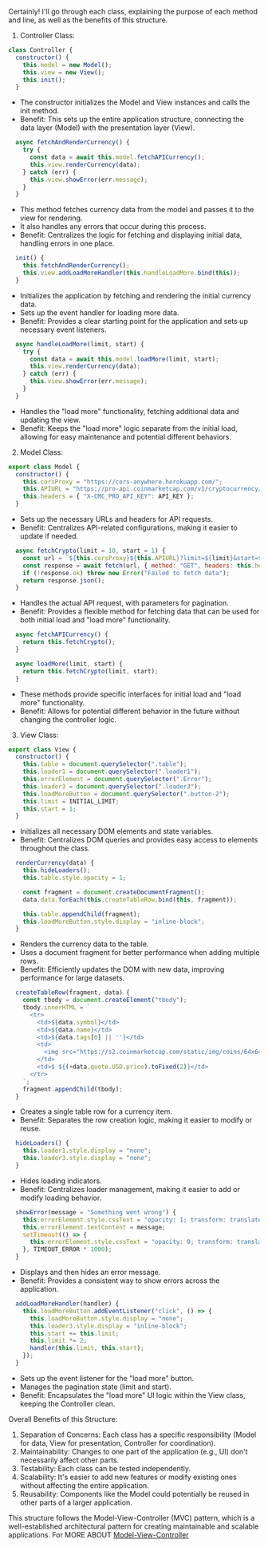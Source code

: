 Certainly! I'll go through each class, explaining the purpose of each method and line, as well as the benefits of this structure.

1. Controller Class:

```javascript
class Controller {
  constructor() {
    this.model = new Model();
    this.view = new View();
    this.init();
  }
```

- The constructor initializes the Model and View instances and calls the init method.
- Benefit: This sets up the entire application structure, connecting the data layer (Model) with the presentation layer (View).

```javascript
  async fetchAndRenderCurrency() {
    try {
      const data = await this.model.fetchAPICurrency();
      this.view.renderCurrency(data);
    } catch (err) {
      this.view.showError(err.message);
    }
  }
```

- This method fetches currency data from the model and passes it to the view for rendering.
- It also handles any errors that occur during this process.
- Benefit: Centralizes the logic for fetching and displaying initial data, handling errors in one place.

```javascript
  init() {
    this.fetchAndRenderCurrency();
    this.view.addLoadMoreHandler(this.handleLoadMore.bind(this));
  }
```

- Initializes the application by fetching and rendering the initial currency data.
- Sets up the event handler for loading more data.
- Benefit: Provides a clear starting point for the application and sets up necessary event listeners.

```javascript
  async handleLoadMore(limit, start) {
    try {
      const data = await this.model.loadMore(limit, start);
      this.view.renderCurrency(data);
    } catch (err) {
      this.view.showError(err.message);
    }
  }
```

- Handles the "load more" functionality, fetching additional data and updating the view.
- Benefit: Keeps the "load more" logic separate from the initial load, allowing for easy maintenance and potential different behaviors.

2. Model Class:

```javascript
export class Model {
  constructor() {
    this.corsProxy = "https://cors-anywhere.herokuapp.com/";
    this.APIURL = "https://pro-api.coinmarketcap.com/v1/cryptocurrency/listings/latest";
    this.headers = { "X-CMC_PRO_API_KEY": API_KEY };
  }
```

- Sets up the necessary URLs and headers for API requests.
- Benefit: Centralizes API-related configurations, making it easier to update if needed.

```javascript
  async fetchCrypto(limit = 10, start = 1) {
    const url = `${this.corsProxy}${this.APIURL}?limit=${limit}&start=${start}`;
    const response = await fetch(url, { method: "GET", headers: this.headers });
    if (!response.ok) throw new Error("Failed to fetch data");
    return response.json();
  }
```

- Handles the actual API request, with parameters for pagination.
- Benefit: Provides a flexible method for fetching data that can be used for both initial load and "load more" functionality.

```javascript
  async fetchAPICurrency() {
    return this.fetchCrypto();
  }

  async loadMore(limit, start) {
    return this.fetchCrypto(limit, start);
  }
```

- These methods provide specific interfaces for initial load and "load more" functionality.
- Benefit: Allows for potential different behavior in the future without changing the controller logic.

3. View Class:

```javascript
export class View {
  constructor() {
    this.table = document.querySelector(".table");
    this.loader1 = document.querySelector(".loader1");
    this.errorElement = document.querySelector(".Error");
    this.loader3 = document.querySelector(".loader3");
    this.loadMoreButton = document.querySelector(".button-2");
    this.limit = INITIAL_LIMIT;
    this.start = 1;
  }
```

- Initializes all necessary DOM elements and state variables.
- Benefit: Centralizes DOM queries and provides easy access to elements throughout the class.

```javascript
  renderCurrency(data) {
    this.hideLoaders();
    this.table.style.opacity = 1;

    const fragment = document.createDocumentFragment();
    data.data.forEach(this.createTableRow.bind(this, fragment));

    this.table.appendChild(fragment);
    this.loadMoreButton.style.display = "inline-block";
  }
```

- Renders the currency data to the table.
- Uses a document fragment for better performance when adding multiple rows.
- Benefit: Efficiently updates the DOM with new data, improving performance for large datasets.

```javascript
  createTableRow(fragment, data) {
    const tbody = document.createElement("tbody");
    tbody.innerHTML = `
      <tr>
        <td>${data.symbol}</td>
        <td>${data.name}</td>
        <td>${data.tags[0] || ''}</td>
        <td>
          <img src="https://s2.coinmarketcap.com/static/img/coins/64x64/${data.id}.png" alt="${data.name} logo" />
        </td>
        <td>$ ${(+data.quote.USD.price).toFixed(2)}</td>
      </tr>
    `;
    fragment.appendChild(tbody);
  }
```

- Creates a single table row for a currency item.
- Benefit: Separates the row creation logic, making it easier to modify or reuse.

```javascript
  hideLoaders() {
    this.loader1.style.display = "none";
    this.loader3.style.display = "none";
  }
```

- Hides loading indicators.
- Benefit: Centralizes loader management, making it easier to add or modify loading behavior.

```javascript
  showError(message = "Something went wrong") {
    this.errorElement.style.cssText = "opacity: 1; transform: translateY(0);";
    this.errorElement.textContent = message;
    setTimeout(() => {
      this.errorElement.style.cssText = "opacity: 0; transform: translateY(-300px);";
    }, TIMEOUT_ERROR * 1000);
  }
```

- Displays and then hides an error message.
- Benefit: Provides a consistent way to show errors across the application.

```javascript
  addLoadMoreHandler(handler) {
    this.loadMoreButton.addEventListener("click", () => {
      this.loadMoreButton.style.display = "none";
      this.loader3.style.display = "inline-block";
      this.start += this.limit;
      this.limit *= 2;
      handler(this.limit, this.start);
    });
  }
```

- Sets up the event listener for the "load more" button.
- Manages the pagination state (limit and start).
- Benefit: Encapsulates the "load more" UI logic within the View class, keeping the Controller clean.

Overall Benefits of this Structure:

1. Separation of Concerns: Each class has a specific responsibility (Model for data, View for presentation, Controller for coordination).
2. Maintainability: Changes to one part of the application (e.g., UI) don't necessarily affect other parts.
3. Testability: Each class can be tested independently.
4. Scalability: It's easier to add new features or modify existing ones without affecting the entire application.
5. Reusability: Components like the Model could potentially be reused in other parts of a larger application.

This structure follows the Model-View-Controller (MVC) pattern, which is a well-established architectural pattern for creating maintainable and scalable applications.
For MORE ABOUT [Model-View-Controller](#readmeMVC.md)
